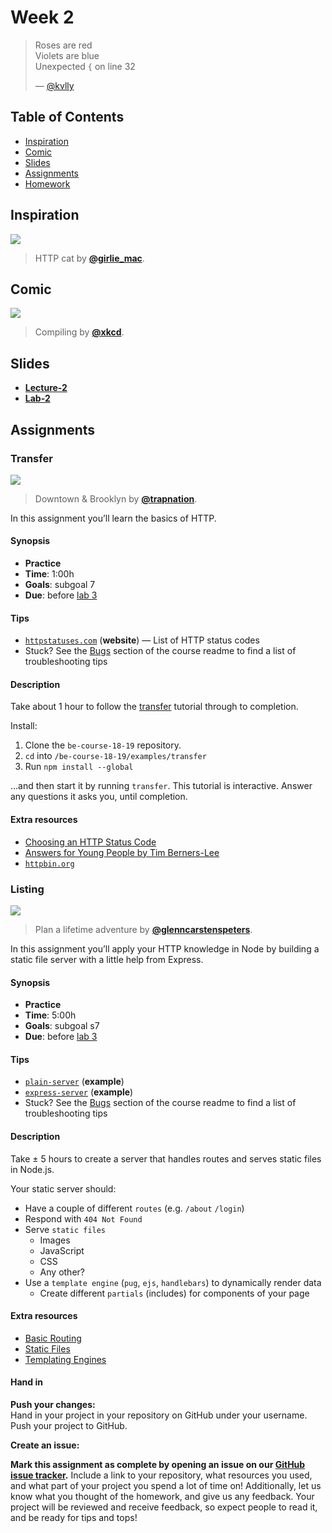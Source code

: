 # Week 2

> Roses are red\
> Violets are blue\
> Unexpected `{` on line 32
>
> — [@kvlly](https://twitter.com/kvlly/status/959827106384490496)

## Table of Contents

*   [Inspiration](#inspiration)
*   [Comic](#comic)
*   [Slides](#slides)
*   [Assignments](#assignments)
*   [Homework](#homework)

## Inspiration

[![][inspiration-cover]][inspiration-link]

> HTTP cat by [**@girlie_mac**][inspiration-author].

## Comic

[![][comic-cover]][comic-link]

> Compiling by [**@xkcd**][comic-author].

## Slides
*   [**Lecture-2**][slides-lecture]
*   [**Lab-2**][slides-lab]

## Assignments

### Transfer

[![][transfer-cover]][transfer-cover-source]

> Downtown & Brooklyn by [**@trapnation**][transfer-cover-author].

In this assignment you’ll learn the basics of HTTP.

#### Synopsis

*   **Practice**
*   **Time**: 1:00h
*   **Goals**: subgoal 7
*   **Due**: before [lab 3][w3lab]

#### Tips

*   [`httpstatuses.com`](https://httpstatuses.com)
    (**website**) — List of HTTP status codes
*   Stuck?  See the [Bugs][] section of the course readme to find a list of
    troubleshooting tips

#### Description

Take about 1 hour to follow the [transfer][] tutorial through to completion.

Install:

1. Clone the `be-course-18-19` repository.
2. `cd` into `/be-course-18-19/examples/transfer`
3. Run `npm install --global`

…and then start it by running `transfer`.
This tutorial is interactive.
Answer any questions it asks you, until completion.

#### Extra resources

*   [Choosing an HTTP Status Code](http://racksburg.com/choosing-an-http-status-code/)
*   [Answers for Young People by Tim Berners-Lee](https://www.w3.org/People/Berners-Lee/Kids.html)
*   [`httpbin.org`](https://httpbin.org)

### Listing

[![][listing-cover]][listing-cover-source]

> Plan a lifetime adventure by [**@glenncarstenspeters**][listing-cover-author].

In this assignment you’ll apply your HTTP knowledge in Node by building a static
file server with a little help from Express.

#### Synopsis

*   **Practice**
*   **Time**: 5:00h
*   **Goals**: subgoal s7
*   **Due**: before [lab 3][w3lab]

#### Tips

*   [`plain-server`](examples/plain-server)
    (**example**)
*   [`express-server`](examples/express-server)
    (**example**)
*   Stuck?  See the [Bugs][] section of the course readme to find a list of
    troubleshooting tips

#### Description

Take ± 5 hours to create a server that handles routes and serves static files in Node.js.

Your static server should:

*   Have a couple of different `routes` (e.g. `/about` `/login`)
*   Respond with `404 Not Found`
*   Serve `static files`
    * Images
    * JavaScript
    * CSS
    * Any other?
*   Use a `template engine` (`pug`, `ejs`, `handlebars`) to dynamically render data
    * Create different `partials` (includes) for components of your page

#### Extra resources

*   [Basic Routing](https://expressjs.com/en/starter/basic-routing.html)
*   [Static Files](https://expressjs.com/en/starter/static-files.html)
*   [Templating Engines](https://expressjs.com/en/guide/using-template-engines.html)


#### Hand in

**Push your changes:**  
Hand in your project in your repository on GitHub under your username. Push your project to GitHub.

**Create an issue:**  

**Mark this assignment as complete by opening an issue on our [GitHub issue tracker][issues].** Include a link to your repository, what resources you used, and what part of your project you spend a lot of time on! Additionally, let us know what you thought of the homework, and give us any feedback. Your project will be reviewed and receive feedback, so expect people to read it, and be ready for tips and tops!



[bugs]: readme.md#communication

[inspiration-cover]: https://http.cat/403

[inspiration-link]: https://http.cat

[inspiration-author]: https://twitter.com/girlie_mac

[comic-cover]: https://imgs.xkcd.com/comics/tech_support_cheat_sheet.png

[comic-link]: https://xkcd.com/627/

[comic-author]: https://xkcd.com

[slides-lecture]: https://docs.google.com/presentation/d/1uT6CVMdNig-I9oSwEHI-QiadINH96HYyRC-BIIPxhSI/edit?usp=sharing

[slides-lab]: https://docs.google.com/presentation/d/1DM7uDHM47PPvr3qjULJF-9qeP8StxW-BS8sSZWMLzYQ/edit?usp=sharing

[w3lab]: week-3.md

[w1a]: week-1.md#assignments

[issues]: https://github.com/cmda-bt/be-course-18-19/issues/new/choose

[transfer]: https://github.com/cmda-be/transfer

[transfer-cover]: assets/images/transfer.jpg

[transfer-cover-source]: https://unsplash.com/photos/XAqaeyzj3NM

[transfer-cover-author]: https://unsplash.com/@trapnation

[listing-cover]: assets/images/listing.jpg

[listing-cover-source]: https://unsplash.com/photos/RLw-UC03Gwc

[listing-cover-author]: https://unsplash.com/@glenncarstenspeters

[mime-types]: https://www.npmjs.com/package/mime-types